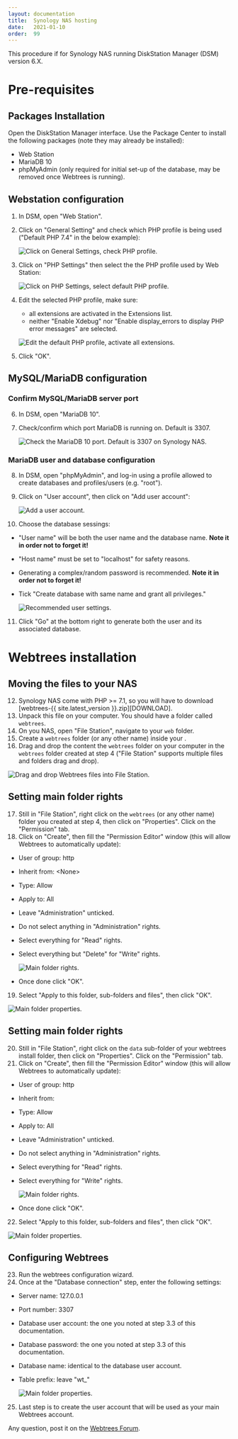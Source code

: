```yaml
---
layout: documentation
title:  Synology NAS hosting
date:   2021-01-10
order:  99
---
```


This procedure if for Synology NAS running DiskStation Manager (DSM) version 6.X.

# Pre-requisites

## Packages Installation

Open the DiskStation Manager interface. Use the Package Center to install the following packages (note they may already be installed):
* Web Station
* MariaDB 10
* phpMyAdmin (only required for initial set-up of the database, may be removed once Webtrees is running).

## Webstation configuration

1. In DSM, open "Web Station".
2. Click on "General Setting" and check which PHP profile is being used ("Default PHP 7.4" in the below example):

   ![Click on General Settings, check PHP profile.](assets/img/synology/WS-GeneralSettings.png)

3. Click on "PHP Settings" then select the the PHP profile used by Web Station:

   ![Click on PHP Settings, select default PHP profile.](assets/img/synology/WS-PHPSettings.png)

4. Edit the selected PHP profile, make sure:
   - all extensions are activated in the Extensions list.
   - neither "Enable Xdebug" nor "Enable display_errors to display PHP error messages" are selected.

   ![Edit the default PHP profile, activate all extensions.](assets/img/synology/WS-PHPProfileSettings.png)

5. Click "OK".
## MySQL/MariaDB configuration

### Confirm MySQL/MariaDB server port

6. In DSM, open "MariaDB 10".
7. Check/confirm which port MariaDB is running on. Default is 3307.

   ![Check the MariaDB 10 port. Default is 3307 on Synology NAS.](assets/img/synology/WS-MariaDBSettings.png)

### MariaDB user and database configuration

8. In DSM, open "phpMyAdmin", and log-in using a profile allowed to create databases and profiles/users (e.g. "root").
9. Click on "User account", then click on "Add user account":

   ![Add a user account.](assets/img/synology/WS-MariaUserAccounts.png)

10. Choose the database sessings:
- "User name" will be both the user name and the database name. **Note it in order not to forget it!**
- "Host name" must be set to "localhost" for safety reasons.
- Generating a complex/random password is recommended. **Note it in order not to forget it!**
- Tick "Create database with same name and grant all privileges."

   ![Recommended user settings.](assets/img/synology/WS-MariaUserAccountsSettings.png)

11. Click "Go" at the bottom right to generate both the user and its associated database.

# Webtrees installation

## Moving the files to your NAS

12. Synology NAS come with PHP >= 7.1, so you will have to download [webtrees-{{ site.latest_version }}.zip][DOWNLOAD].
13. Unpack this file on your computer.  You should have a folder called `webtrees`.
14. On you NAS, open "File Station", navigate to your `web` folder.
15. Create a `webtrees` folder (or any other name) inside your .
16. Drag and drop the content the `webtrees` folder on your computer in the `webtrees` folder created at step 4 ("File Station" supports multiple files and folders drag and drop).

   ![Drag and drop Webtrees files into File Station.](assets/img/synology/WS-MoveWebtreesFiles.png)

## Setting main folder rights

17. Still in "File Station", right click on the `webtrees` (or any other name) folder you created at step 4, then click on "Properties". Click on the "Permission" tab.
18. Click on "Create", then fill the "Permission Editor" window (this will allow Webtrees to automatically update):
- User of group: http
- Inherit from: \<None\>
- Type: Allow
- Apply to: All
- Leave "Administration" unticked.
- Do not select anything in "Administration" rights.
- Select everything for "Read" rights.
- Select everything but "Delete" for "Write" rights.

   ![Main folder rights.](assets/img/synology/WS-MainFolderRights.png)

- Once done click "OK".
19.  Select "Apply to this folder, sub-folders and files", then click "OK".

   ![Main folder properties.](assets/img/synology/WS-MainFolderProperties.png)

## Setting main folder rights

20. Still in "File Station", right click on the `data` sub-folder of your webtrees install folder, then click on "Properties". Click on the "Permission" tab.
21. Click on "Create", then fill the "Permission Editor" window (this will allow Webtrees to automatically update):
- User of group: http
- Inherit from: <None>
- Type: Allow
- Apply to: All
- Leave "Administration" unticked.
- Do not select anything in "Administration" rights.
- Select everything for "Read" rights.
- Select everything for "Write" rights.

   ![Main folder rights.](assets/img/synology/WS-DataFolderRights.png)

- Once done click "OK".
22. Select "Apply to this folder, sub-folders and files", then click "OK".

   ![Main folder properties.](assets/img/synology/WS-MainFolderProperties.png)

## Configuring Webtrees

23. Run the webtrees configuration wizard.
24. Once at the "Database connection" step, enter the following settings:
- Server name: 127.0.0.1
- Port number: 3307
- Database user account: the one you noted at step 3.3 of this documentation.
- Database password: the one you noted at step 3.3 of this documentation.
- Database name: identical to the database user account.
- Table prefix: leave "wt_"
  
   ![Main folder properties.](assets/img/synology/WS-MainFolderProperties.png)

25. Last step is to create the user account that will be used as your main Webtrees account.

Any question, post it on the [Webtrees Forum](https://www.webtrees.net/index.php/en/forum).
